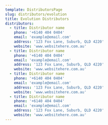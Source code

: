 ```yaml
---
template: DistributorsPage
slug: distributors/evolution
title: Evolution Distributors
distributors:
  - title: Distributor name
    phone: '+6140 404 0404'
    email: 'example@email.com'
    address: '123 Fox Lane, Suburb, QLD 4220'
    website: 'www.websitehere.com.au'
  - title: Distributor name
    phone: '+6140 404 0404'
    email: 'example@email.com'
    address: '123 Fox Lane, Suburb, QLD 4220'
    website: 'www.websitehere.com.au'
  - title: Distributor name
    phone: '+6140 404 0404'
    email: 'example@email.com'
    address: '123 Fox Lane, Suburb, QLD 4220'
    website: 'www.websitehere.com.au'
  - title: Distributor name
    phone: '+6140 404 0404'
    email: 'example@email.com'
    address: '123 Fox Lane, Suburb, QLD 4220'
    website: 'www.websitehere.com.au'
---
```


